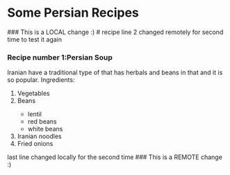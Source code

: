 <h1>Some Persian Recipes</h1>
### This is a LOCAL change :)
# recipe
line 2 changed remotely for second time to test it again
<h3>Recipe number 1:Persian Soup</h3>
Iranian have a traditional type of that has herbals and beans in that and it is so popular.
Ingredients:
<ol>
    <li>Vegetables</li>
    <li>Beans</li>
     <ul>
         <li>lentil</li>
         <li>red beans </li>
         <li>white beans </li>
     </ul>
    <li>Iranian noodles</li>
    <li>Fried onions</li>
</ol>
last line changed locally for the second time
### This is a REMOTE change :)
